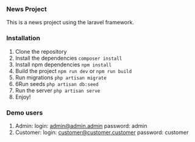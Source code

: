 ### News Project
This is a news project using the laravel framework.
### Installation
1. Clone the repository
2. Install the dependencies ```composer install```
3. Install npm dependencies ```npm install```
4. Build the project ```npm run dev``` or ```npm run build```
5. Run migrations ```php artisan migrate```
6. 6Run seeds ```php artisan db:seed```
7. Run the server ```php artisan serve```
8. Enjoy!
### Demo users
1. Admin: login: admin@admin.admin password: admin
2. Customer: login: customer@customer.customer password: customer

